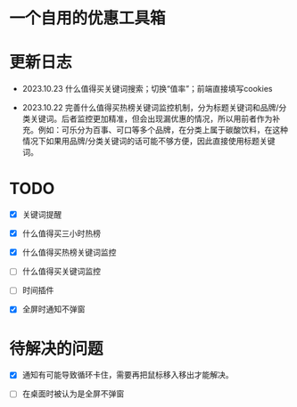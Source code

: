 # 一个自用的优惠工具箱

# 更新日志

- 2023.10.23 什么值得买关键词搜索；切换“值率”；前端直接填写cookies

- 2023.10.22 完善什么值得买热榜关键词监控机制，分为标题关键词和品牌/分类关键词。后者监控更加精准，但会出现漏优惠的情况，所以用前者作为补充。例如：可乐分为百事、可口等多个品牌，在分类上属于碳酸饮料，在这种情况下如果用品牌/分类关键词的话可能不够方便，因此直接使用标题关键词。

# TODO

- [x] 关键词提醒

- [x] 什么值得买三小时热榜

- [x] 什么值得买热榜关键词监控

- [ ] 什么值得买关键词监控

- [ ] 时间插件

- [x] 全屏时通知不弹窗

# 待解决的问题

- [x] 通知有可能导致循环卡住，需要再把鼠标移入移出才能解决。

- [ ] 在桌面时被认为是全屏不弹窗